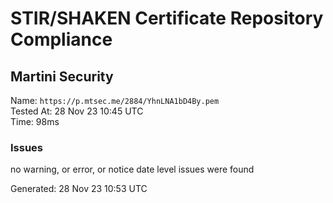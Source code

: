 # STIR/SHAKEN Certificate Repository Compliance

## Martini Security

Name: `https://p.mtsec.me/2884/YhnLNA1bD4By.pem`\
Tested At: 28 Nov 23 10:45 UTC\
Time: 98ms

### Issues

no warning, or error, or notice date level issues were found

Generated: 28 Nov 23 10:53 UTC
